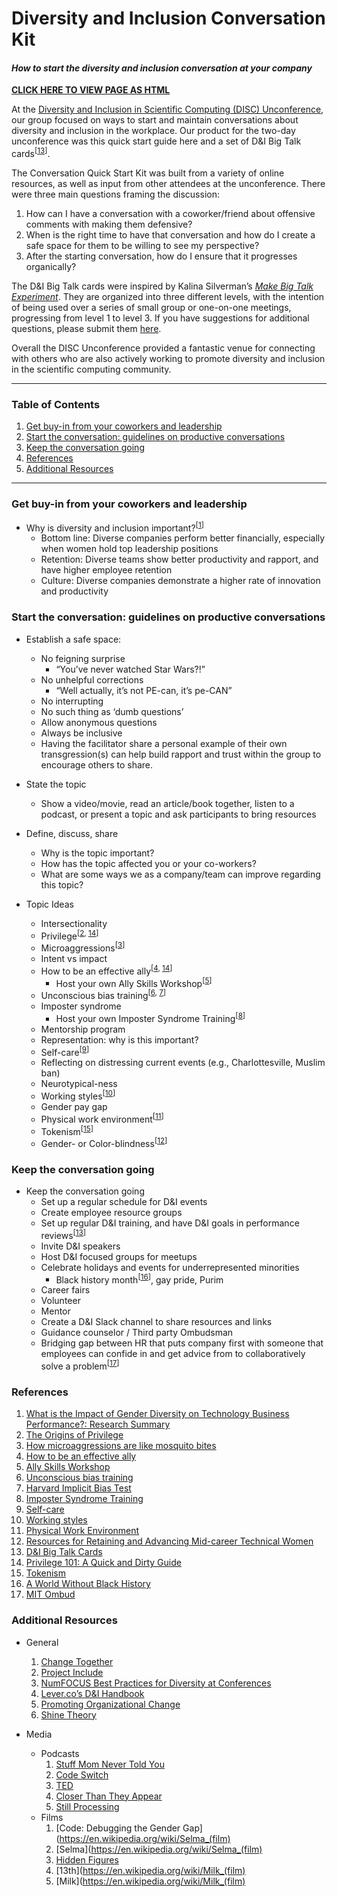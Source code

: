 # Diversity and Inclusion Conversation Kit

#### _How to start the diversity and inclusion conversation at your company_

**[CLICK HERE TO VIEW PAGE AS HTML](http://htmlpreview.github.com/?https://github.com/numfocus/diversity-and-inclusion-conversation-kit/blob/master/guide.html)**

At the [Diversity and Inclusion in Scientific Computing (DISC) Unconference](https://pydata.org/nyc2017/diversity-inclusion/disc-unconference-2017/), our group focused on ways to start and maintain conversations about diversity and inclusion in the workplace. Our product for the two-day unconference was this quick start guide here and a set of D&I Big Talk cards<sup>[[13](#r-13)]</sup>.

The Conversation Quick Start Kit was built from a variety of online resources, as well as input from other attendees at the unconference. There were three main questions framing the discussion:
  1. How can I have a conversation with a coworker/friend about offensive comments with making them defensive?
  1. When is the right time to have that conversation and how do I create a safe space for them to be willing to see my perspective?
  1. After the starting conversation, how do I ensure that it progresses organically?

The D&I Big Talk cards were inspired by Kalina Silverman’s _[Make Big Talk Experiment](http://www.makebigtalk.com/)_. They are organized into three different levels, with the intention of being used over a series of small group or one-on-one meetings, progressing from level 1 to level 3. If you have suggestions for additional questions, please submit them [here](https://docs.google.com/forms/d/e/1FAIpQLSf4mDz0Ovfs2Bb3Hrd2VJPUjLGpmJypKngTQTjcrS-rgDqhlQ/viewform).

Overall the DISC Unconference provided a fantastic venue for connecting with others who are also actively working to promote diversity and inclusion in the scientific computing community.

-----

### Table of Contents
  1. [Get buy-in from your coworkers and leadership](#buy-in)
  1. [Start the conversation: guidelines on productive conversations](#start-convo)
  1. [Keep the conversation going](#cont-convo)
  1. [References](#references)
  1. [Additional Resources](#more-resources)

-----

### <a name="buy-in"></a> Get buy-in from your coworkers and leadership
  - Why is diversity and inclusion important?<sup>[[1](#r-1)]</sup>
    - Bottom line: Diverse companies perform better financially, especially when women hold top leadership positions
    - Retention: Diverse teams show better productivity and rapport, and have higher employee retention
    - Culture: Diverse companies demonstrate a higher rate of innovation and productivity

### <a name="start-convo"></a> Start the conversation: guidelines on productive conversations
- Establish a safe space:
    - No feigning surprise
        - “You’ve never watched Star Wars?!”
    - No unhelpful corrections
        - “Well actually, it’s not PE-can, it’s pe-CAN”
    - No interrupting
    - No such thing as ‘dumb questions’
    - Allow anonymous questions
    - Always be inclusive
    - Having the facilitator share a personal example of their own transgression(s) can help build rapport and trust within the group to encourage others to share.
- State the topic
    - Show a video/movie, read an article/book together, listen to a podcast, or present a topic and ask participants to bring resources
- Define, discuss, share
  - Why is the topic important?
  - How has the topic affected you or your co-workers?
  - What are some ways we as a company/team can improve regarding this topic?

- Topic Ideas
  - Intersectionality
  - Privilege<sup>[[2](#r-2), [14](#r-14)]</sup>
  - Microaggressions<sup>[[3](#r-3)]</sup>
  - Intent vs impact
  - How to be an effective ally<sup>[[4](#r-4), [14](#r-14)]</sup>
    - Host your own Ally Skills Workshop<sup>[[5](#r-5)]</sup>
  - Unconscious bias training<sup>[[6](#r-6), [7](#r-7)]</sup>
  - Imposter syndrome
    - Host your own Imposter Syndrome Training<sup>[[8](#r-8)]</sup>
  - Mentorship program
  - Representation: why is this important?
  - Self-care<sup>[[9](#r-9)]</sup>
  - Reflecting on distressing current events (e.g., Charlottesville, Muslim ban)
  - Neurotypical-ness
  - Working styles<sup>[[10](#r-10)]</sup>
  - Gender pay gap
  - Physical work environment<sup>[[11](#r-11)]</sup>
  - Tokenism<sup>[[15](#r-15)]</sup>
  - Gender- or Color-blindness<sup>[[12](#r-12)]</sup>

### <a name="cont-convo"></a> Keep the conversation going

- Keep the conversation going
  - Set up a regular schedule for D&I events
  - Create employee resource groups
  - Set up regular D&I training, and have D&I goals in performance reviews<sup>[[13](#r-13)]</sup>
  - Invite D&I speakers
  - Host D&I focused groups for meetups
  - Celebrate holidays and events for underrepresented minorities
    - Black history month<sup>[[16](#r-16)]</sup>, gay pride, Purim
  - Career fairs
  - Volunteer
  - Mentor
  - Create a D&I Slack channel to share resources and links
  - Guidance counselor / Third party Ombudsman
   - Bridging gap between HR that puts company first with someone that employees can confide in and get advice from to collaboratively solve a problem<sup>[[17](#r-17)]</sup>

### <a name="references"></a> References
  1. <a name="r-1"></a> [What is the Impact of Gender Diversity on Technology Business Performance?: Research Summary](https://www.ncwit.org/sites/default/files/resources/impactgenderdiversitytechbusinessperformance_print.pdf)
  2. <a name="r-2"></a> [The Origins of Privilege](https://www.newyorker.com/books/page-turner/the-origins-of-privilege)
  3. <a name="r-3"></a> [How microaggressions are like mosquito bites](https://www.youtube.com/watch?v=hDd3bzA7450)
  4. <a name="r-4"></a> [How to be an effective ally](https://www.ncwit.org/resources/read-online-maleadvocate)
  5. <a name="r-5"></a> [Ally Skills Workshop](https://adainitiative.org/continue-our-work/workshops-and-training/)   
  6. <a name="r-6"></a> [Unconscious bias training](https://www.ncwit.org/resources/how-can-reducing-unconscious-bias-increase-women%E2%80%99s-success-it)
  7. <a name="r-7"></a> [Harvard Implicit Bias Test](https://www.youtube.com/watch?v=nHDj4DH4mJw)
  8. <a name="r-8"></a> [Imposter Syndrome Training](https://adainitiative.org/continue-our-work/impostor-syndrome-training/)
  9. <a name="r-9"></a> [Self-care](https://adacamp.org/adacamp-toolkit/self-care/)   
  10. <a name="r-10"></a> [Working styles](https://www.insights.com/us)
  11. <a name="r-11"></a> [Physical Work Environment](https://www.ncwit.org/resources/how-does-physical-environment-affect-women%E2%80%99s-entry-and-persistence-computing/how-does)   
  12. <a name="r-12"></a> [Resources for Retaining and Advancing Mid-career Technical Women](https://www.ncwit.org/sites/default/files/resources/resourcesretainingadvancingmidcareertechnicalwomen_print.pdf)
  13. <a name="r-13"></a> [D&I Big Talk Cards](https://docs.google.com/document/d/1bxnFoI9fnWD0_6sdZKQRO8XQ4uhgR2GUcNVQ6IWzheU/edit?ts=5a1f1468)   
  14. <a name="r-14"></a> [Privilege 101: A Quick and Dirty Guide](https://everydayfeminism.com/2014/09/what-is-privilege)
  15. <a name="r-15"></a> [Tokenism](http://geekfeminism.wikia.com/wiki/Tokenism)  
  16. <a name="r-16"></a> [A World Without Black History](https://www.youtube.com/watch?v=nHDj4DH4mJw)
  17. <a name="r-17"></a> [MIT Ombud](http://ombud.mit.edu/)   

### <a name="more-resources"></a> Additional Resources
- General
  1. [Change Together](https://www.changetogether.io/)
  1. [Project Include](http://projectinclude.org/)
  1. [NumFOCUS Best Practices for Diversity at Conferences](https://docs.google.com/document/d/1gqlMcaiPlR8YWPZmMMvMSsxMqBmoQvDIWod7D2ySQMA/edit)
  1. [Lever.co’s D&I Handbook](https://www.lever.co/blog/the-diversity-and-inclusion-handbook)
  1. [Promoting Organizational Change](https://www.ncwit.org/explore/promote-organizational-change/workforce)
  1. [Shine Theory](https://www.thecut.com/2013/05/shine-theory-how-to-stop-female-competition.html)

- Media
  - Podcasts
    1. [Stuff Mom Never Told You](https://www.stuffmomnevertoldyou.com)
    1. [Code Switch](https://www.npr.org/podcasts/510312/codeswitch)
    1. [TED](https://www.ted.com/topics/diversity)
    1. [Closer Than They Appear](https://closerthantheyappear.fm/)
    1. [Still Processing](https://www.nytimes.com/podcasts/still-processing)
  - Films
    1. [Code: Debugging the Gender Gap](https://en.wikipedia.org/wiki/Selma_(film)
    1. [Selma](https://en.wikipedia.org/wiki/Selma_(film)
    1. [Hidden Figures](https://en.wikipedia.org/wiki/Hidden_Figures)
    1. [13th](https://en.wikipedia.org/wiki/Milk_(film)
    1. [Milk](https://en.wikipedia.org/wiki/Milk_(film)
